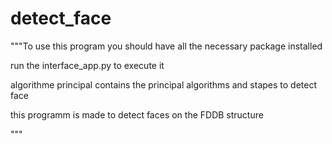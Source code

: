 # detect_face
"""To use this program you should have all the necessary package installed


   run the interface_app.py to execute it
   
   
   algorithme principal contains the principal algorithms and stapes to detect face
   
   
   this programm is made to detect faces on the FDDB structure 
   
   
   """
